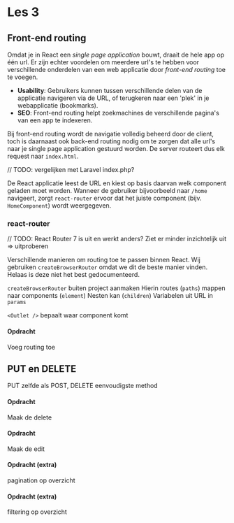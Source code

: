 # Les 3

## Front-end routing

Omdat je in React een *single page application* bouwt, draait de hele app op één url. Er zijn echter voordelen om
meerdere url's te hebben voor verschillende onderdelen van een web applicatie door *front-end routing* toe te voegen.

- **Usability**: Gebruikers kunnen tussen verschillende delen van de applicatie navigeren via de URL, of terugkeren naar
  een 'plek' in je webapplicatie (bookmarks).
- **SEO**: Front-end routing helpt zoekmachines de verschillende pagina's van een app te indexeren.

Bij front-end routing wordt de navigatie volledig beheerd door de client, toch is daarnaast ook back-end routing nodig
om te zorgen dat alle url's naar je single page application gestuurd worden. De server routeert dus elk request naar
`index.html`.

// TODO: vergelijken met Laravel index.php?

De React applicatie leest de URL en kiest op basis daarvan welk component geladen moet worden. Wanneer de gebruiker
bijvoorbeeld naar `/home` navigeert, zorgt `react-router` ervoor dat het juiste component (bijv. `HomeComponent`) wordt
weergegeven.

### react-router

// TODO: React Router 7 is uit en werkt anders? Ziet er minder inzichtelijk uit => uitproberen

Verschillende manieren om routing toe te passen binnen React. Wij gebruiken `createBrowserRouter` omdat we dit de beste
manier vinden. Helaas is deze niet het best gedocumenteerd.

`createBrowserRouter` buiten project aanmaken
Hierin routes (`paths`) mappen naar components (`element`)
Nesten kan (`children`)
Variabelen uit URL in `params`

`<Outlet />` bepaalt waar component komt

#### Opdracht

Voeg routing toe

## PUT en DELETE

PUT zelfde als POST, DELETE eenvoudigste method

#### Opdracht

Maak de delete

#### Opdracht

Maak de edit

#### Opdracht (extra)

pagination op overzicht

#### Opdracht (extra)

filtering op overzicht